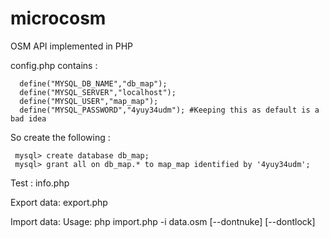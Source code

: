 microcosm
=========

OSM API implemented in PHP

config.php contains :

      define("MYSQL_DB_NAME","db_map");
      define("MYSQL_SERVER","localhost");
      define("MYSQL_USER","map_map");
      define("MYSQL_PASSWORD","4yuy34udm"); #Keeping this as default is a bad idea

So create the following :

     mysql> create database db_map;
     mysql> grant all on db_map.* to map_map identified by '4yuy34udm';


Test : 
     info.php


Export data:
export.php

Import data: 
Usage: php import.php -i data.osm [--dontnuke] [--dontlock]

